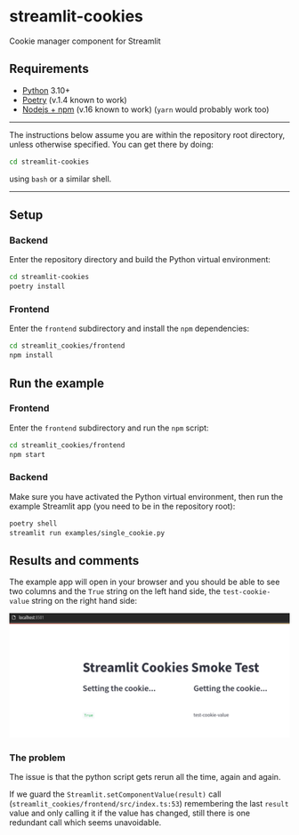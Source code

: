 # streamlit-cookies

Cookie manager component for Streamlit

## Requirements

- [Python](https://www.python.org/) 3.10+
- [Poetry](https://python-poetry.org/) (v.1.4 known to work)
- [Nodejs + npm](https://nodejs.org/) (v.16 known to work)
  (`yarn` would probably work too)

----

The instructions below assume you are within the repository root directory, unless otherwise
specified. You can get there by doing:

```sh
cd streamlit-cookies
```
using `bash` or a similar shell.

----

## Setup

### Backend

Enter the repository directory and build the Python virtual environment:

```sh
cd streamlit-cookies
poetry install
```

### Frontend

Enter the `frontend` subdirectory and install the `npm` dependencies:

```sh
cd streamlit_cookies/frontend
npm install
```

## Run the example

### Frontend

Enter the `frontend` subdirectory and run the `npm` script:

```sh
cd streamlit_cookies/frontend
npm start
```

### Backend

Make sure you have activated the Python virtual environment, then run the example Streamlit app
(you need to be in the repository root):

```sh
poetry shell
streamlit run examples/single_cookie.py
```

## Results and comments

The example app will open in your browser and you should be able to see two columns and the `True`
string on the left hand side, the `test-cookie-value` string on the right hand side:

![Example app screenshot](docs/img/single-cookie-example-page.png?raw=true)

### The problem

The issue is that the python script gets rerun all the time, again and again.

If we guard the `Streamlit.setComponentValue(result)` call
(`streamlit_cookies/frontend/src/index.ts:53`) remembering the last `result` value and only
calling it if the value has changed, still there is one redundant call which seems unavoidable.
